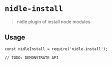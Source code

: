 # `nidle-install`

> nidle plugin of install node modules

## Usage

```
const nidleInstall = require('nidle-install');

// TODO: DEMONSTRATE API
```

